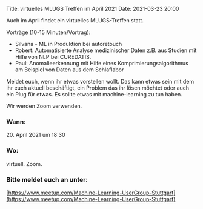 Title: virtuelles MLUGS Treffen im April 2021
Date: 2021-03-23 20:00

Auch im April findet ein virtuelles MLUGS-Treffen statt.

Vorträge (10-15 Minuten/Vortrag):

- Silvana - ML in Produktion bei autoretouch
- Robert: Automatisierte Analyse medizinischer Daten z.B. aus Studien mit Hilfe von NLP bei CUREDATIS.
- Paul: Anomalieerkennung mit Hilfe eines Komprimierungsalgorithmus am Beispiel von Daten aus dem Schlaflabor

Meldet euch, wenn ihr etwas vorstellen wollt.
Das kann etwas sein mit dem ihr euch aktuell beschäftigt, ein Problem das ihr lösen möchtet oder auch ein Plug für etwas.
Es sollte etwas mit machine-learning zu tun haben.

Wir werden Zoom verwenden.


### Wann:

<p>20. April 2021 um 18:30</p>  

### Wo:

virtuell. Zoom.

### Bitte meldet euch an unter:
[https://www.meetup.com/Machine-Learning-UserGroup-Stuttgart](https://www.meetup.com/Machine-Learning-UserGroup-Stuttgart)


